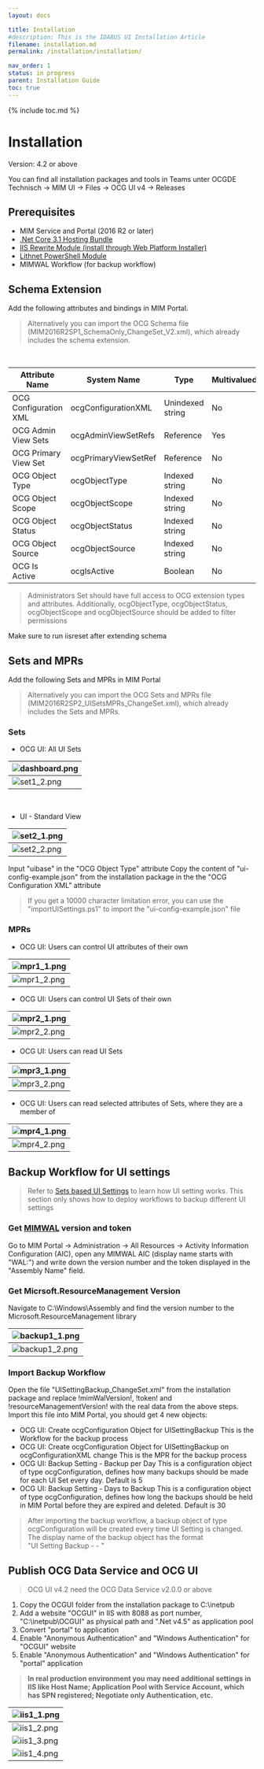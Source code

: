```yaml
---
layout: docs

title: Installation
#description: This is the IDABUS UI Installation Article
filename: installation.md
permalink: /installation/installation/

nav_order: 1
status: in progress
parent: Installation Guide
toc: true
---
```


{% include toc.md %}

# Installation

Version: 4.2 or above

You can find all installation packages and tools in Teams unter OCGDE Technisch -> MIM UI -> Files -> OCG UI v4 -> Releases



## Prerequisites

- MIM Service and Portal (2016 R2 or later)
- [.Net Core 3.1 Hosting Bundle](https://dotnet.microsoft.com/download/dotnet/3.1)
- [IIS Rewrite Module (install through Web Platform Installer)](https://www.iis.net/downloads?tabid=34&g=6&i=1691)
- [Lithnet PowerShell Module](https://github.com/lithnet/resourcemanagement-powershell/wiki/Installing-the-module)
- MIMWAL Workflow (for backup workflow)

## Schema Extension

Add the following attributes and bindings in MIM Portal.
<br>
>Alternatively you can import the OCG Schema file (MIM2016R2SP1_SchemaOnly_ChangeSet_V2.xml), which already includes the schema extension.

<br>

| Attribute Name | System Name | Type | Multivalued | Bind to |
|--|--|--|--|--|
| OCG Configuration XML | ocgConfigurationXML | Unindexed string | No | Person, Set |
| OCG Admin View Sets | ocgAdminViewSetRefs | Reference | Yes | Person |
| OCG Primary View Set  | ocgPrimaryViewSetRef | Reference | No | Person |
| OCG Object Type | ocgObjectType | Indexed string | No | Set |
| OCG Object Scope | ocgObjectScope | Indexed string | No | Set |
| OCG Object Status | ocgObjectStatus | Indexed string | No | Set |
| OCG Object Source | ocgObjectSource | Indexed string | No | Set |
| OCG Is Active  | ocgIsActive | Boolean | No | Set |

>Administrators Set should have full access to OCG extension types and attributes. Additionally, ocgObjectType, ocgObjectStatus, ocgObjectScope and ocgObjectSource should be added to filter permissions

Make sure to run iisreset after extending schema

## Sets and MPRs

Add the following Sets and MPRs in MIM Portal
<br>
>Alternatively you can import the OCG Sets and MPRs file (MIM2016R2SP2_UISetsMPRs_ChangeSet.xml), which already includes the Sets and MPRs.

### Sets

- OCG UI: All UI Sets

| ![dashboard.png](/img/set1_1-ce13d3a9-4e8c-46fa-b8b9-78648d7a5c44.png) |
|----|
| ![set1_2.png](/img/set1_2-ed2975d7-1f18-4ece-aaed-485d39955a95.png) |

<br>

- UI - Standard View

| ![set2_1.png](/img/set2_1-461f9eaa-e937-4f4d-8603-a761e9de4d0f.png) |
|----|
| ![set2_2.png](/img/set2_2-b2ea6469-5736-429d-ad38-a89765fddd93.png) |

Input "uibase" in the "OCG Object Type" attribute
Copy the content of "ui-config-example.json" from the installation package in the the "OCG Configuration XML" attribute
>If you get a 10000 character limitation error, you can use the "importUISettings.ps1" to import the "ui-config-example.json" file

### MPRs

- OCG UI: Users can control UI attributes of their own

| ![mpr1_1.png](/img/mpr1_1-46f6627a-f187-4535-b079-aee9841be685.png) |
|---|
| ![mpr1_2.png](/img/mpr1_2-17d0823f-b01f-43b1-bf97-e76c870cb139.png) |


- OCG UI: Users can control UI Sets of their own

| ![mpr2_1.png](/img/mpr2_1-e43805a4-63fd-4a7f-ba61-9d58ca12dcb5.png) |
|----|
| ![mpr2_2.png](/img/mpr2_2-62ba0349-ff1f-48cc-bf99-756a3a4e1f43.png) |

 - OCG UI: Users can read UI Sets

| ![mpr3_1.png](/img/mpr3_1-bd8bd82d-4492-4f97-b8fb-5d215386b3af.png) |
|----|
| ![mpr3_2.png](/img/mpr3_2-a0e760e7-c8c4-4264-b056-d7ce47f03c9b.png) |


- OCG UI: Users can read selected attributes of Sets, where they are a member of

| ![mpr4_1.png](/img/mpr4_1-0304ac7a-fd30-4a01-9233-34e90706d48e.png) |
|----|
| ![mpr4_2.png](/img/mpr4_2-a00acf35-691a-428a-a316-dfd8e9bae919.png) |



## Backup Workflow for UI settings

>Refer to [Sets based UI Settings](/OCG-UI/Sets-based-UI-Settings) to learn how UI setting works. This section only shows how to deploy workflows to backup different UI settings

### Get [MIMWAL](https://github.com/microsoft/MIMWAL/wiki) version and token

Go to MIM Portal -> Administration -> All Resources -> Activity Information Configuration (AIC), open any MIMWAL AIC (display name starts with "WAL:") and write down the version number and the token displayed in the "Assembly Name" field.

### Get Micrsoft.ResourceManagement Version

Navigate to C:\Windows\Assembly and find the version number to the Microsoft.ResourceManagement library

| ![backup1_1.png](/img/backup1_1-1ca3373e-c135-41f4-ac9e-a3360c84fdb6.png) |
|----|
| ![backup1_2.png](/img/backup1_2-399e1720-72db-45a7-8943-65831bf14292.png) |

### Import Backup Workflow

Open the file "UISettingBackup_ChangeSet.xml" from the installation package and replace !mimWalVersion!, !token! and !resourceManagementVersion! with the real data from the above steps.
Import this file into MIM Portal, you should get 4 new objects:
- OCG UI: Create ocgConfiguration Object for UISettingBackup
This is the Workflow for the backup process
- OCG UI: Create ocgConfiguration Object for UISettingBackup on ocgConfigurationXML change
This is the MPR for the backup process
- OCG UI: Backup Setting - Backup per Day
This is a configuration object of type ocgConfiguration, defines how many backups should be made for each UI Set every day. Default is 5
- OCG UI: Backup Setting - Days to Backup
This is a configuration object of type ocgConfiguration, defines how long the backups should be held in MIM Portal before they are expired and deleted. Default is 30

>After importing the backup workflow, a backup object of type ocgConfiguration will be created every time UI Setting is changed. The display name of the backup object has the format<br>"UI Setting Backup - <UI Set Name> - <Created Time>"

## Publish OCG Data Service and OCG UI

>OCG UI v4.2 need the OCG Data Service v2.0.0 or above
1. Copy the OCGUI folder from the installation package to C:\inetpub
2. Add a website "OCGUI" in IIS with 8088 as port number, "C:\inetpub\OCGUI" as physical path and ".Net v4.5" as application pool
3. Convert "portal" to application
4. Enable "Anonymous Authentication" and "Windows Authentication" for "OCGUI" website
5. Enable "Anonymous Authentication" and "Windows Authentication" for "portal" application
>**In real production environment you may need additional settings in IIS like Host Name; Application Pool with Service Account, which has SPN registered; Negotiate only Authentication, etc.**


| ![iis1_1.png](/img/iis1_1-b89c9e6f-3e03-4526-9166-9db6e12c35a6.png) |
|----------|
|![iis1_2.png](/img/iis1_2-73d6118a-c561-4c2e-a619-77cb0bcd2b08.png) |
| ![iis1_3.png](/img/iis1_3-e45e5ef9-db9d-44ff-8f76-b2c5a5968708.png) |
| ![iis1_4.png](/img/iis1_4-98c5e49d-a8a7-4eee-a52d-a5a58a033991.png) |
